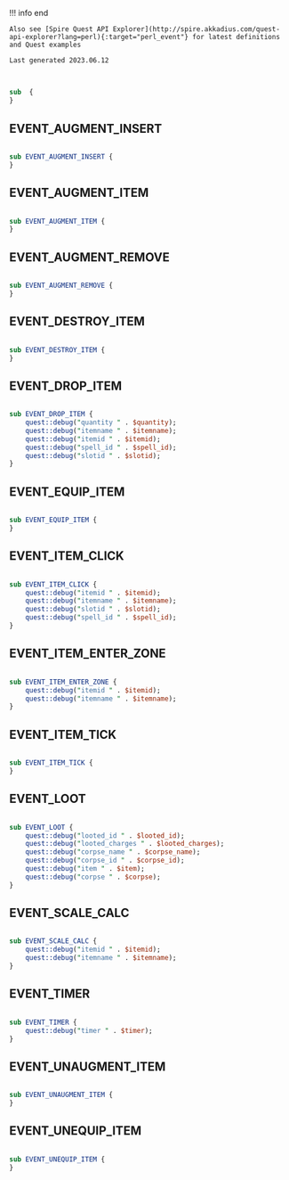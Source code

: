 !!! info end

    Also see [Spire Quest API Explorer](http://spire.akkadius.com/quest-api-explorer?lang=perl){:target="perl_event"} for latest definitions and Quest examples

    Last generated 2023.06.12

## 

``` perl

sub  {
}
```
## EVENT_AUGMENT_INSERT

``` perl

sub EVENT_AUGMENT_INSERT {
}
```
## EVENT_AUGMENT_ITEM

``` perl

sub EVENT_AUGMENT_ITEM {
}
```
## EVENT_AUGMENT_REMOVE

``` perl

sub EVENT_AUGMENT_REMOVE {
}
```
## EVENT_DESTROY_ITEM

``` perl

sub EVENT_DESTROY_ITEM {
}
```
## EVENT_DROP_ITEM

``` perl

sub EVENT_DROP_ITEM {
	quest::debug("quantity " . $quantity);
	quest::debug("itemname " . $itemname);
	quest::debug("itemid " . $itemid);
	quest::debug("spell_id " . $spell_id);
	quest::debug("slotid " . $slotid);
}
```
## EVENT_EQUIP_ITEM

``` perl

sub EVENT_EQUIP_ITEM {
}
```
## EVENT_ITEM_CLICK

``` perl

sub EVENT_ITEM_CLICK {
	quest::debug("itemid " . $itemid);
	quest::debug("itemname " . $itemname);
	quest::debug("slotid " . $slotid);
	quest::debug("spell_id " . $spell_id);
}
```
## EVENT_ITEM_ENTER_ZONE

``` perl

sub EVENT_ITEM_ENTER_ZONE {
	quest::debug("itemid " . $itemid);
	quest::debug("itemname " . $itemname);
}
```
## EVENT_ITEM_TICK

``` perl

sub EVENT_ITEM_TICK {
}
```
## EVENT_LOOT

``` perl

sub EVENT_LOOT {
	quest::debug("looted_id " . $looted_id);
	quest::debug("looted_charges " . $looted_charges);
	quest::debug("corpse_name " . $corpse_name);
	quest::debug("corpse_id " . $corpse_id);
	quest::debug("item " . $item);
	quest::debug("corpse " . $corpse);
}
```
## EVENT_SCALE_CALC

``` perl

sub EVENT_SCALE_CALC {
	quest::debug("itemid " . $itemid);
	quest::debug("itemname " . $itemname);
}
```
## EVENT_TIMER

``` perl

sub EVENT_TIMER {
	quest::debug("timer " . $timer);
}
```
## EVENT_UNAUGMENT_ITEM

``` perl

sub EVENT_UNAUGMENT_ITEM {
}
```
## EVENT_UNEQUIP_ITEM

``` perl

sub EVENT_UNEQUIP_ITEM {
}
```
